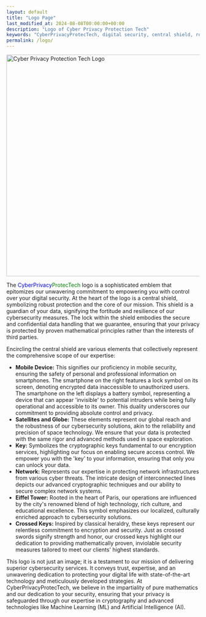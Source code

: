 ```yaml
---
layout: default
title: "Logo Page"
last_modified_at: 2024-08-08T00:00:00+00:00
description: "Logo of Cyber Privacy Protection Tech"
keywords: "CyberPrivacyProtecTech, digital security, central shield, robust protection, data guardian, cybersecurity measures, secure data handling, privacy protection, mobile security, smartphone security, encrypted data, unauthorized access prevention, invisible device security, global cybersecurity, space technology, cryptographic keys, secure access control, network security, cryptographic techniques, network infrastructure protection, Eiffel Tower, Paris technology influence, high technology, cultural excellence, localized cybersecurity solutions, crossed keys, classical heraldry, mathematical security, client data protection, trust and expertise, superior cybersecurity services, digital life protection, state-of-the-art technology, meticulous strategies, pure mathematics, cryptography expertise, Machine Learning (ML), Artificial Intelligence (AI), secure digital solutions, resilient cybersecurity, confidential data handling, mobile device security, battery symbol, lock symbol, global reach, precision security, reliable cybersecurity solutions, advanced encryption, secure network systems, educational excellence in technology, mathematically proven security, inviolable security measures, unwavering dedication, impartial mathematics, proven security principles, advanced technology, data privacy, cyber threats protection, comprehensive cybersecurity, personal information safety, professional information safety, design, art, creativity, artistic design, creative logo, emblem design, artistic elements, creative combinations, visual design, logo art, design aesthetics, artistic creativity, creative security design, innovative logo design, design principles, artful security logo, creative emblem, artistic creativity, design excellence, aesthetic design, artistic expression, creative imagery, visual creativity, artistic emblem, design innovation, creative symbolism, design artistry, artful emblem, creative design elements"
permalink: /logo/
---
```


<div class="logo-page">
  <img src="{{ '/assets/images/logo-579.webp' | relative_url }}" alt="Cyber Privacy Protection Tech Logo" width="579" height="579">

<p>The <span style="color: blue;">CyberPrivacy</span><span style="color: green;">ProtecTech</span> logo is a sophisticated emblem that epitomizes our unwavering commitment to empowering you with control over your digital security. At the heart of the logo is a central shield, symbolizing robust protection and the core of our mission. This shield is a guardian of your data, signifying the fortitude and resilience of our cybersecurity measures. The lock within the shield embodies the secure and confidential data handling that we guarantee, ensuring that your privacy is protected by proven mathematical principles rather than the interests of third parties.</p>
<p>Encircling the central shield are various elements that collectively represent the comprehensive scope of our expertise:</p>
<ul>
  <li><strong>Mobile Device:</strong> This signifies our proficiency in mobile security, ensuring the safety of personal and professional information on smartphones. The smartphone on the right features a lock symbol on its screen, denoting encrypted data inaccessible to unauthorized users. The smartphone on the left displays a battery symbol, representing a device that can appear 'invisible' to potential intruders while being fully operational and accessible to its owner. This duality underscores our commitment to providing absolute control and privacy.</li>
  <li><strong>Satellites and Globe:</strong> These elements represent our global reach and the robustness of our cybersecurity solutions, akin to the reliability and precision of space technology. We ensure that your data is protected with the same rigor and advanced methods used in space exploration.</li>
  <li><strong>Key:</strong> Symbolizes the cryptographic keys fundamental to our encryption services, highlighting our focus on enabling secure access control. We empower you with the 'key' to your information, ensuring that only you can unlock your data.</li>
  <li><strong>Network:</strong> Represents our expertise in protecting network infrastructures from various cyber threats. The intricate design of interconnected lines depicts our advanced cryptographic techniques and our ability to secure complex network systems.</li>
  <li><strong>Eiffel Tower:</strong> Rooted in the heart of Paris, our operations are influenced by the city's renowned blend of high technology, rich culture, and educational excellence. This symbol emphasizes our localized, culturally enriched approach to cybersecurity solutions.</li>
  <li><strong>Crossed Keys:</strong> Inspired by classical heraldry, these keys represent our relentless commitment to encryption and security. Just as crossed swords signify strength and honor, our crossed keys highlight our dedication to providing mathematically proven, inviolable security measures tailored to meet our clients' highest standards.</li>
  </ul>
  <p>This logo is not just an image; it is a testament to our mission of delivering superior cybersecurity services. It conveys trust, expertise, and an unwavering dedication to protecting your digital life with state-of-the-art technology and meticulously developed strategies. At CyberPrivacyProtecTech, we believe in the impartiality of pure mathematics and our dedication to your security, ensuring that your privacy is safeguarded through our expertise in cryptography and advanced technologies like Machine Learning (ML) and Artificial Intelligence (AI).</p>
</div>

